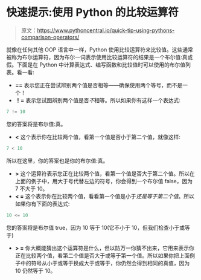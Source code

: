 # 快速提示:使用 Python 的比较运算符

> 原文：<https://www.pythoncentral.io/quick-tip-using-pythons-comparison-operators/>

就像在任何其他 OOP 语言中一样，Python 使用比较运算符来比较值。这些通常被称为布尔运算符，因为布尔一词表示使用比较运算符的结果是一个布尔值:真或假。下面是在 Python 中计算表达式、编写函数和比较值时可以使用的布尔值列表。看一看:

*   **==** 表示您正在尝试辨别两个值是否相等——确保使用两个等号，而不是一个！
*   **！=** 表示您试图辨别两个值是否*不*相等。所以如果你有这样一个表达式:

```py
7 != 10
```

您的答案将是布尔值:真。

*   **<** 这个表示你在比较两个值，看第一个值是否小于第二个值，就像这样:

```py
7 < 10
```

所以在这里，你的答案也是你的布尔值:真。

*   **>** 这个运算符表示您正在比较两个值，看第一个值是否大于第二个值。所以在上面的例子中，用大于号代替左边的符号，你会得到一个布尔值 false，因为 7 不大于 10。
*   **< =** 这个表示你在比较两个值，看看第一个值是小于*还是等于第二个值*。所以如果你有下面的表达式:

```py
10 <= 10
```

您的答案将是布尔值 true，因为 10 等于 10(它不小于 10，但我们检查小于或等于)

*   **> =** 你大概能猜出这个运算符是什么，但以防万一你猜不出来，它用来表示你正在比较两个值，看第二个值是否大于或等于第一个值。所以如果你把上面例子中的符号从小于或等于换成大于或等于，你仍然会得到相同的真值，因为 10 仍然等于 10。